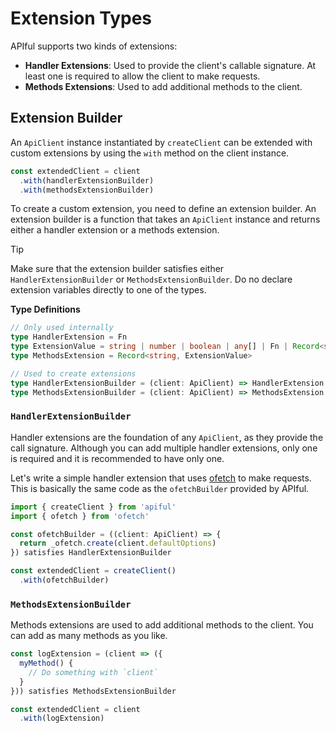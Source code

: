 # Extension Types

APIful supports two kinds of extensions:

- **Handler Extensions**: Used to provide the client's callable signature. At least one is required to allow the client to make requests.
- **Methods Extensions**: Used to add additional methods to the client.

## Extension Builder

An `ApiClient` instance instantiated by `createClient` can be extended with custom extensions by using the `with` method on the client instance.

```ts
const extendedClient = client
  .with(handlerExtensionBuilder)
  .with(methodsExtensionBuilder)
```

To create a custom extension, you need to define an extension builder. An extension builder is a function that takes an `ApiClient` instance and returns either a handler extension or a methods extension.

> [!TIP]
> Make sure that the extension builder satisfies either `HandlerExtensionBuilder` or `MethodsExtensionBuilder`. Do no declare extension variables directly to one of the types.

**Type Definitions**

```ts
// Only used internally
type HandlerExtension = Fn
type ExtensionValue = string | number | boolean | any[] | Fn | Record<string, any> | undefined
type MethodsExtension = Record<string, ExtensionValue>

// Used to create extensions
type HandlerExtensionBuilder = (client: ApiClient) => HandlerExtension
type MethodsExtensionBuilder = (client: ApiClient) => MethodsExtension
```

### `HandlerExtensionBuilder`

Handler extensions are the foundation of any `ApiClient`, as they provide the call signature. Although you can add multiple handler extensions, only one is required and it is recommended to have only one.

Let's write a simple handler extension that uses [ofetch](https://github.com/unjs/ofetch) to make requests. This is basically the same code as the `ofetchBuilder` provided by APIful.

```ts
import { createClient } from 'apiful'
import { ofetch } from 'ofetch'

const ofetchBuilder = ((client: ApiClient) => {
  return _ofetch.create(client.defaultOptions)
}) satisfies HandlerExtensionBuilder

const extendedClient = createClient()
  .with(ofetchBuilder)
```

### `MethodsExtensionBuilder`

Methods extensions are used to add additional methods to the client. You can add as many methods as you like.

```ts
const logExtension = (client => ({
  myMethod() {
    // Do something with `client`
  }
})) satisfies MethodsExtensionBuilder

const extendedClient = client
  .with(logExtension)
```
